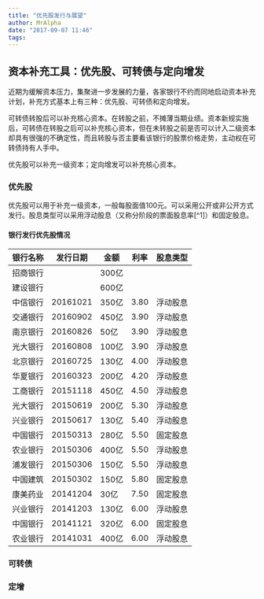 ```yaml
---
title: "优先股发行与展望"
author: MrAlpha
date: "2017-09-07 11:46"
tags:
---
```


## 资本补充工具：优先股、可转债与定向增发

近期为缓解资本压力，集聚进一步发展的力量，各家银行不约而同地启动资本补充计划，补充方式基本上有三种：优先股、可转债和定向增发。

可转债转股后可以补充核心资本。在转股之前，不摊薄当期业绩。资本新规实施后，可转债在转股之后可以补充核心资本，但在未转股之前是否可以计入二级资本却具有很强的不确定性，而且转股与否主要看该银行的股票价格走势，主动权在可转债持有人手中。

优先股可以补充一级资本；定向增发可以补充核心资本。

### 优先股

优先股可以用于补充一级资本，一般每股面值100元。可以采用公开或非公开方式发行。股息类型可以采用浮动股息（又称分阶段的票面股息率[^1]）和固定股息。

[1]: 分阶段调整的票面股息率，自缴款截止日起每5年为一个计息周期，每个计息周期内票面股息率相同。票面股息率包括基准利率和固定溢价两个部分。第一个计息周期的票面股息率为3.80%。固定溢价以第一个计息周期的票面股息率扣除发行时的基准利率2.50%后确定为1.30%，一经确定不再调整。在重定价日（发行缴款截止日每满五年的当日，即10月26日），将确定未来新的一个计息周期内的票面股息率水平，确定方式为根据重定价日的基准利率加首次定价时所确定的固定溢价得出。

#### 银行发行优先股情况

银行名称  | 发行日期  | 金额  | 利率  |  股息类型
--|---|---|---|--
招商银行 |           | 300亿  |       |  
建设银行 |           | 600亿  |       |
中信银行 | 20161021  | 350亿  | 3.80  | 浮动股息
交通银行 | 20160902  | 450亿  | 3.90  | 浮动股息
南京银行 | 20160826  | 50亿   | 3.90  | 浮动股息
光大银行 | 20160808  | 100亿  | 3.90  | 浮动股息
北京银行 | 20160725  | 130亿  | 4.00  | 浮动股息
华夏银行 | 20160323  | 200亿  | 4.20  | 浮动股息
工商银行 | 20151118  | 450亿  | 4.50  | 浮动股息
光大银行 | 20150619  | 200亿  | 5.30  | 浮动股息
兴业银行 | 20150617  | 130亿  | 5.40  | 浮动股息
中国银行 | 20150313  | 280亿  | 5.50  | 固定股息
农业银行 | 20150306  | 400亿  | 5.50  | 浮动股息
浦发银行 | 20150306  | 150亿  | 5.50  | 浮动股息
中国建筑 | 20150302  | 150亿  | 5.80  | 固定股息
康美药业 | 20141204  | 30亿   | 7.50  | 固定股息
兴业银行 | 20141203  | 130亿  | 6.00  | 浮动股息
中国银行 | 20141121  | 320亿  | 6.00  | 固定股息
农业银行 | 20141031  | 400亿  | 6.00  | 浮动股息

### 可转债

### 定增
